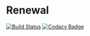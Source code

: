 # Renewal

[![Build Status](https://travis-ci.org/laerte-guimaraes/renewal.svg?branch=master)](https://travis-ci.org/laerte-guimaraes/renewal)
[![Codacy Badge](https://api.codacy.com/project/badge/Grade/e3601a4a5834419b959b355d05a3977c)](https://www.codacy.com/app/laerte-guimaraes/renewal?utm_source=github.com&amp;utm_medium=referral&amp;utm_content=laerte-guimaraes/renewal&amp;utm_campaign=Badge_Grade)

